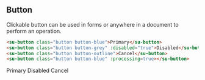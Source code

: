 ## Button


Clickable button can be used in forms or anywhere in a document to perform an operation.

```html
<su-button class="button button-blue">Primary</su-button>
<su-button class="button button-grey" :disabled="true">Disabled</su-button>
<su-button class="button button-outline">Cancel</su-button>
<su-button class="button button-blue" :processing=true></su-button>
```
<su-button class="button button-blue">Primary</su-button>
<su-button class="button button-grey" disabled>Disabled</su-button>
<su-button class="button button-outline">Cancel</su-button>
<su-button class="button button-blue" processing></su-button>
